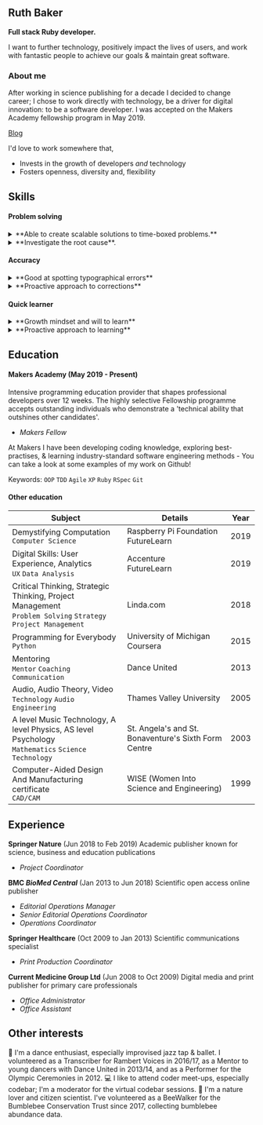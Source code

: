 ## Ruth Baker
**Full stack Ruby developer.**

I want to further technology, positively impact the lives of users, and work with fantastic people to achieve our goals & maintain great software.

### About me

After working in science publishing for a decade I decided to change career; I chose to work directly with technology, be a driver for digital innovation: to be a software developer.
I was accepted on the Makers Academy fellowship program in May 2019.


[Blog](https://dev.to/ruthmoog)

I'd love to work somewhere that,
 - Invests in the growth of developers _and_ technology
 - Fosters openness, diversity and, flexibility

## Skills

#### Problem solving

<details><summary>**Able to create scalable solutions to time-boxed problems.**</summary> At Springer Nature I developed a strategy for GDPR compliance on journals which were note meeting out minimum requirements. To do this I collaborated with colleagues to investigate what issues needed to be corrected and generate potential solutions. I prioritised the most effective and achievable ideas in order to make all journals compliant by the legal deadline with the least disruption.</details>
<details><summary>**Investigate the root cause**.</summary>People I've coded with have told me they respect my tenacity when getting to the bottom of errors, if a test passes but the result doesn't look quite right, I want to know why.  At Springer Nature I was tasked with introducing a check in production to avoid publishing manuscripts with censoring errors.  When I looked into this, the errors were caused because users did not have instructions on how to censor their manuscript.  In addition we could introduce an check prior to production on only _relevant_ manuscripts without impacting production workload whilst saving a lot of time and heartache for the users.</details>
<!-- Use tools for planning eg mind maps and flow charts -->
<!-- Break problems into smaller parts -->

#### Accuracy

<details><summary>**Good at spotting typographical errors**</summary>I look out for errors and am good at spotting them.  This attention to detail was a requirement of my job in print production at Springer Healthcare, where I was responsible for approving proofs of print books and conference materials.  In my roles at BMC I would write and check online copy, and was called upon for proof-reading and checking HTML in my department.  It's a useful skill for writing code!</details>
<details><summary>**Proactive approach to corrections**</summary>I am happy to make editorial suggestions and have used pull requests to improve document or code quality; like in the [codebar tutorials](https://github.com/ruthmoog/tutorials/commits?author=ruthmoog); or the [Odin Project curriculum](https://github.com/ruthmoog/curriculum/commits?author=ruthmoog)</details>

#### Quick learner

<details><summary>**Growth mindset and will to learn**</summary>In being selected for Makers I can say that they agree with this!  I take an organised approach to my learning and I consider where I focus my learning.  By changing my career I've demonstrated my determination to continue learning how to improve at programming.</details>
<details><summary>**Proactive approach to learning**</summary>I enjoy learning through online courses, workshops, classes and coaching.  I can identifying gaps in knowledge and where I can improve.  As an example, I was struggling to limit the projects I was working on and was frustrated that as a result I wasn't delivering what I wanted.  I learned about Kanban to solve this problem and to help become familiar with the process.  I read up, and watched a talk by Eric Brechner, then used personal Kanban to manage my projects with Trello - Kaban helped me focus on only what I had prioritised, break down topics into clear deliverables, and lessened the cognitive load by reframing a long list of incomplete tasks as backlog.</details>
<!-- **Use retrospectives and feedback to spot opportunity** -->

<!-- #### Collaboration

 - worked as a line manager, volunteered as a teacher and mentor sensitive to the experience of others, able to explain complex ideas or describe ideas in a new way.
 - Pair programming with colleagues and more experienced peers and share rewards across the team -->

## Education

#### Makers Academy (May 2019 - Present)
Intensive programming education provider that shapes professional developers over 12 weeks.  The highly selective Fellowship programme accepts outstanding individuals who demonstrate a 'technical ability that outshines other candidates'.

- *Makers Fellow*

At Makers I have been developing coding knowledge, exploring best-practises, & learning industry-standard software engineering methods - You can take a look at some examples of my work on Github!

Keywords:
`OOP` `TDD` `Agile` `XP` `Ruby` `RSpec` `Git`

#### Other education 
| Subject | Details | Year|
| ------- | ------- | :---: |
| Demystifying Computation <br>`Computer Science` | Raspberry Pi Foundation<br>FutureLearn | 2019 |
| Digital Skills: User Experience, Analytics <br>`UX` `Data Analysis` | Accenture<br>FutureLearn | 2019 |
| Critical Thinking, Strategic Thinking, Project Management <br>`Problem Solving` `Strategy` `Project Management` | Linda.com | 2018 |
| Programming for Everybody <br>`Python` | University of Michigan<br>Coursera | 2015 |
| Mentoring<br>`Mentor` `Coaching` ` Communication` | Dance United | 2013 |
| Audio, Audio Theory, Video <br>`Technology` `Audio Engineering` | Thames Valley University | 2005 |
| A level Music Technology, A level Physics, AS level Psychology <br>`Mathematics` `Science` `Technology` | St. Angela's and St. Bonaventure's Sixth Form Centre | 2003 |
| Computer-Aided Design And Manufacturing certificate <br>`CAD/CAM`| WISE (Women Into Science and Engineering) | 1999 |

## Experience

**Springer Nature** (Jun 2018 to Feb 2019)
Academic publisher known for science, business and education publications
- *Project Coordinator*

**BMC _BioMed Central_** (Jan 2013 to Jun 2018)
Scientific open access online publisher
- *Editorial Operations Manager*
- *Senior Editorial Operations Coordinator*
- *Operations Coordinator*

**Springer Healthcare** (Oct 2009 to Jan 2013)
Scientific communications specialist
- *Print Production Coordinator*

**Current Medicine Group Ltd** (Jun 2008 to Oct 2009)
Digital media and print publisher for primary care professionals
- *Office Administrator*
- *Office Assistant*

## Other interests
:dancer: I'm a dance enthusiast, especially improvised jazz tap & ballet. I volunteered as a Transcriber for Rambert Voices in 2016/17, as a Mentor to young dancers with Dance United in 2013/14, and as a Performer for the Olympic Ceremonies in 2012.
:computer: I like to attend coder meet-ups, especially codebar; I'm a moderator for the virtual codebar sessions.
:bee: I'm a nature lover and citizen scientist.  I've volunteered as a BeeWalker for the Bumblebee Conservation Trust since 2017, collecting bumblebee abundance data.
